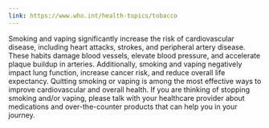 ```yaml
---
link: https://www.who.int/health-topics/tobacco
---
```


Smoking and vaping significantly increase the risk of cardiovascular disease, including heart attacks, strokes, and peripheral artery disease. These habits damage blood vessels, elevate blood pressure, and accelerate plaque buildup in arteries. Additionally, smoking and vaping negatively impact lung function, increase cancer risk, and reduce overall life expectancy. Quitting smoking or vaping is among the most effective ways to improve cardiovascular and overall health. If you are thinking of stopping smoking and/or vaping, please talk with your healthcare provider about medications and over-the-counter products that can help you in your journey.
